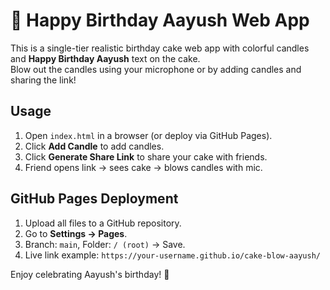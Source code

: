 # 🎂 Happy Birthday Aayush Web App

This is a single-tier realistic birthday cake web app with colorful candles and **Happy Birthday Aayush** text on the cake.  
Blow out the candles using your microphone or by adding candles and sharing the link!

## Usage

1. Open `index.html` in a browser (or deploy via GitHub Pages).  
2. Click **Add Candle** to add candles.  
3. Click **Generate Share Link** to share your cake with friends.  
4. Friend opens link → sees cake → blows candles with mic.

## GitHub Pages Deployment

1. Upload all files to a GitHub repository.  
2. Go to **Settings → Pages**.  
3. Branch: `main`, Folder: `/ (root)` → Save.  
4. Live link example: `https://your-username.github.io/cake-blow-aayush/`

Enjoy celebrating Aayush's birthday! 🎉
